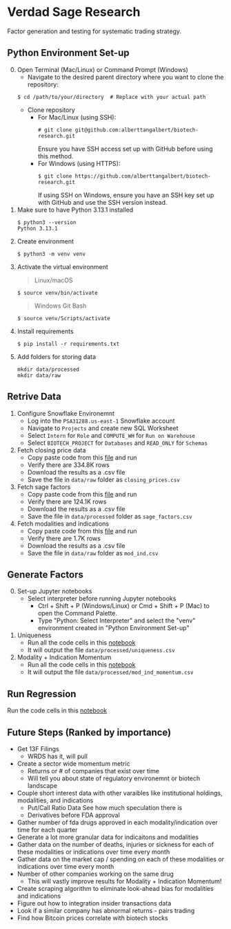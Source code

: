 # Verdad Sage Research 
Factor generation and testing for systematic trading strategy.

## Python Environment Set-up 
0. Open Terminal (Mac/Linux) or Command Prompt (Windows)
    - Navigate to the desired parent directory where you want to clone the repository:
    ```
    $ cd /path/to/your/directory  # Replace with your actual path
    ```
    - Clone repository 
        - For Mac/Linux (using SSH):
            ```
            # git clone git@github.com:alberttangalbert/biotech-research.git
            ```
            Ensure you have SSH access set up with GitHub before using this method.
        - For Windows (using HTTPS):
            ```
            $ git clone https://github.com/alberttangalbert/biotech-research.git
            ```
            If using SSH on Windows, ensure you have an SSH key set up with GitHub and use the SSH version instead.
1. Make sure to have Python 3.13.1 installed 
    ```
    $ python3 --version
    Python 3.13.1
    ```
3. Create environment
   ```
   $ python3 -m venv venv
   ```
4. Activate the virtual environment
    > Linux/macOS
    ```
   $ source venv/bin/activate
   ```
   > Windows Git Bash 
   ```
   $ source venv/Scripts/activate
   ```
5. Install requirements
    ```
   $ pip install -r requirements.txt 
   ```
7. Add folders for storing data
    ```
    mkdir data/processed
    mkdir data/raw
    ```

## Retrive Data 
1. Configure Snowflake Environemnt
    - Log into the `PSA31288.us-east-1` Snowflake account
    - Navigate to `Projects` and create new SQL Worksheet
    - Select `Intern` for `Role` and `COMPUTE_WH` for `Run on Warehouse`
    - Select `BIOTECH_PROJECT` for `Databases` and `READ_ONLY` for `Schemas`
2. Fetch closing price data 
    - Copy paste code from this [file](sql/fetch_price_close_usd.sql) and run
    - Verify there are 334.8K rows 
    - Download the results as a .csv file
    - Save the file in `data/raw` folder as `closing_prices.csv`
3. Fetch sage factors 
    - Copy paste code from this [file](sql/fetch_sage_factors.sql) and run
    - Verify there are 124.1K rows 
    - Download the results as a .csv file
    - Save the file in `data/processed` folder as `sage_factors.csv`
3. Fetch modalities and indications 
    - Copy paste code from this [file](sql/fetch_price_close_usd.sql) and run
    - Verify there are 1.7K rows 
    - Download the results as a .csv file
    - Save the file in `data/raw` folder as `mod_ind.csv`

## Generate Factors 
0. Set-up Jupyter notebooks 
    - Select interpreter before running Jupyter notebooks 
        - Ctrl + Shift + P (Windows/Linux) or Cmd + Shift + P (Mac) to open the Command Palette.
        - Type "Python: Select Interpreter" and select the "venv" environment created in "Python Environment Set-up"
1. Uniqueness
    - Run all the code cells in this [notebook](notebooks/data_processing/uniqueness.ipynb)
    - It will output the file `data/processed/uniqueness.csv`
2. Modality + Indication Momentum 
    - Run all the code cells in this [notebook](notebooks/data_processing/mod_ind_momentum.ipynb)
    - It will output the file `data/processed/mod_ind_momentum.csv`

## Run Regression
Run the code cells in this [notebook](notebooks/data_analyses/regression.ipynb)

## Future Steps (Ranked by importance)
- Get 13F Filings 
    - WRDS has it, will pull 
- Create a sector wide momentum metric 
    - Returns or # of companies that exist over time
    - Will tell you about state of regulatory environemnt or biotech landscape
- Couple short interest data with other varaibles like institutional holdings, modalities, and indications
    - Put/Call Ratio Data See how much speculation there is 
    - Derivatives before FDA approval 
- Gather number of fda drugs approved in each modality/indication over time for each quarter 
- Generate a lot more granular data for indicaitons and modalities 
- Gather data on the number of deaths, injuries or sickness for each of these modalities or indications over time every month
- Gather data on the market cap / spending on each of these modalities or indications over time every month
- Number of other companies working on the same drug 
    - This will vastly improve results for Modality + Indication Momentum!
- Create scraping algorithm to eliminate look-ahead bias for modalities and indications
- Figure out how to integration insider transactions data 
- Look if a similar company has abnormal returns - pairs trading
- Find how Bitcoin prices correlate with biotech stocks
